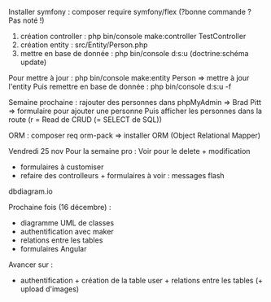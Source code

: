Installer symfony : composer require symfony/flex (?bonne commande ? Pas noté !)

1. création controller : php bin/console make:controller TestController
2. création entity : src/Entity/Person.php
3. mettre en base de donnée : php bin/console d:s:u (doctrine:schéma update)

Pour mettre à jour :
php bin/console make:entity Person => mettre à jour l'entity
Puis remettre en base de donnée : php bin/console d:s:u -f

Semaine prochaine :
rajouter des personnes dans phpMyAdmin => Brad Pitt => formulaire pour ajouter une personne
Puis afficher les personnes dans la route (r = Read de CRUD (= SELECT de SQL))

ORM : composer req orm-pack => installer ORM (Object Relational Mapper)

Vendredi 25 nov
Pour la semaine pro : Voir pour le delete + modification
+ formulaires à customiser
+ refaire des controlleurs + formulaires
à voir : messages flash

dbdiagram.io



Prochaine fois (16 décembre) :
- diagramme UML de classes
- authentification avec maker
- relations entre les tables
- formulaires Angular

Avancer sur : 
- authentification + création de la table user + relations entre les tables (+ upload d'images)